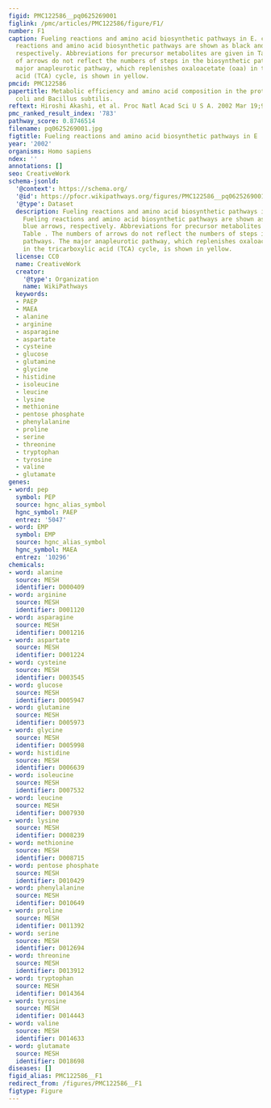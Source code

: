 ```yaml
---
figid: PMC122586__pq0625269001
figlink: /pmc/articles/PMC122586/figure/F1/
number: F1
caption: Fueling reactions and amino acid biosynthetic pathways in E. coli. Fueling
  reactions and amino acid biosynthetic pathways are shown as black and blue arrows,
  respectively. Abbreviations for precursor metabolites are given in Table . The numbers
  of arrows do not reflect the numbers of steps in the biosynthetic pathways. The
  major anapleurotic pathway, which replenishes oxaloacetate (oaa) in the tricarboxylic
  acid (TCA) cycle, is shown in yellow.
pmcid: PMC122586
papertitle: Metabolic efficiency and amino acid composition in the proteomes of Escherichia
  coli and Bacillus subtilis.
reftext: Hiroshi Akashi, et al. Proc Natl Acad Sci U S A. 2002 Mar 19;99(6):3695-3700.
pmc_ranked_result_index: '783'
pathway_score: 0.8746514
filename: pq0625269001.jpg
figtitle: Fueling reactions and amino acid biosynthetic pathways in E
year: '2002'
organisms: Homo sapiens
ndex: ''
annotations: []
seo: CreativeWork
schema-jsonld:
  '@context': https://schema.org/
  '@id': https://pfocr.wikipathways.org/figures/PMC122586__pq0625269001.html
  '@type': Dataset
  description: Fueling reactions and amino acid biosynthetic pathways in E. coli.
    Fueling reactions and amino acid biosynthetic pathways are shown as black and
    blue arrows, respectively. Abbreviations for precursor metabolites are given in
    Table . The numbers of arrows do not reflect the numbers of steps in the biosynthetic
    pathways. The major anapleurotic pathway, which replenishes oxaloacetate (oaa)
    in the tricarboxylic acid (TCA) cycle, is shown in yellow.
  license: CC0
  name: CreativeWork
  creator:
    '@type': Organization
    name: WikiPathways
  keywords:
  - PAEP
  - MAEA
  - alanine
  - arginine
  - asparagine
  - aspartate
  - cysteine
  - glucose
  - glutamine
  - glycine
  - histidine
  - isoleucine
  - leucine
  - lysine
  - methionine
  - pentose phosphate
  - phenylalanine
  - proline
  - serine
  - threonine
  - tryptophan
  - tyrosine
  - valine
  - glutamate
genes:
- word: pep
  symbol: PEP
  source: hgnc_alias_symbol
  hgnc_symbol: PAEP
  entrez: '5047'
- word: EMP
  symbol: EMP
  source: hgnc_alias_symbol
  hgnc_symbol: MAEA
  entrez: '10296'
chemicals:
- word: alanine
  source: MESH
  identifier: D000409
- word: arginine
  source: MESH
  identifier: D001120
- word: asparagine
  source: MESH
  identifier: D001216
- word: aspartate
  source: MESH
  identifier: D001224
- word: cysteine
  source: MESH
  identifier: D003545
- word: glucose
  source: MESH
  identifier: D005947
- word: glutamine
  source: MESH
  identifier: D005973
- word: glycine
  source: MESH
  identifier: D005998
- word: histidine
  source: MESH
  identifier: D006639
- word: isoleucine
  source: MESH
  identifier: D007532
- word: leucine
  source: MESH
  identifier: D007930
- word: lysine
  source: MESH
  identifier: D008239
- word: methionine
  source: MESH
  identifier: D008715
- word: pentose phosphate
  source: MESH
  identifier: D010429
- word: phenylalanine
  source: MESH
  identifier: D010649
- word: proline
  source: MESH
  identifier: D011392
- word: serine
  source: MESH
  identifier: D012694
- word: threonine
  source: MESH
  identifier: D013912
- word: tryptophan
  source: MESH
  identifier: D014364
- word: tyrosine
  source: MESH
  identifier: D014443
- word: valine
  source: MESH
  identifier: D014633
- word: glutamate
  source: MESH
  identifier: D018698
diseases: []
figid_alias: PMC122586__F1
redirect_from: /figures/PMC122586__F1
figtype: Figure
---
```

